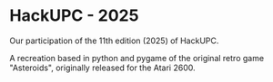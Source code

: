# HackUPC - 2025

Our participation of the 11th edition (2025) of HackUPC. 

A recreation based in python and pygame of the original retro game "Asteroids", originally released for the Atari 2600.